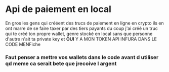# Api de paiement en local
En gros les gens qui crééent des trucs de paiement en ligne en crypto ils en ont marre de se faire taxer par des tiers payants du coup j'ai créé un truc qui te créé ton propre wallet, genre stocké en local sans que personne d'autre n'ait ta private key et **OUI** Y A MON TOKEN API INFURA DANS LE CODE MENFiche

### Faut penser a mettre vos wallets dans le code avant d utiliser qd meme ca serait bete que jrecoive l argent
